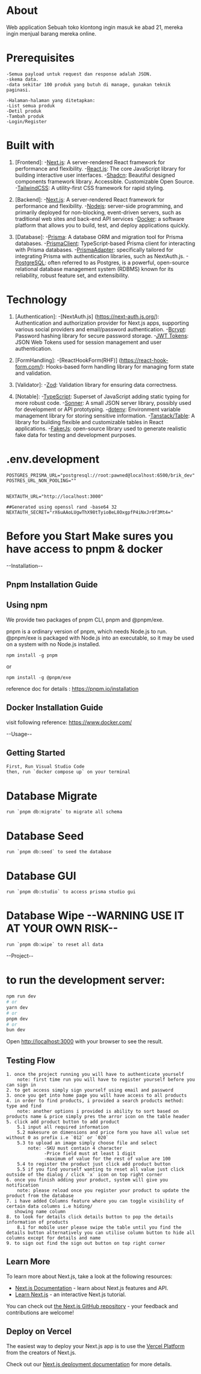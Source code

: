 # About
Web application Sebuah toko klontong ingin masuk ke abad 21, mereka ingin menjual barang mereka online.

# Prerequisites
    -Semua payload untuk request dan response adalah JSON.
    -skema data.
    -data sekitar 100 produk yang butuh di manage, gunakan teknik paginasi.

    -Halaman-halaman yang ditetapkan:
    -List semua produk
    -Detil produk
    -Tambah produk
    -Login/Register

# Built with
1. [Frontend]:
    -[Next.js](https://nextjs.org/): A server-rendered React framework for performance and flexibility.
    -[React.js](https://reactjs.org/): The core JavaScript library for building interactive user interfaces.
    -[Shadcn](https://ui.shadcn.com/): Beautiful designed components framework library. Accessible. Customizable Open Source.
    -[TailwindCSS](https://tailwindcss.com/): A utility-first CSS framework for rapid styling.

2. [Backend]:
    -[Next.js](https://nextjs.org/): A server-rendered React framework for performance and flexibility.
    -[Nodejs](https://nodejs.org/en): server-side programming, and primarily deployed for non-blocking, event-driven servers, such as traditional web sites and back-end API services
    -[Docker](https://www.docker.com/): a software platform that allows you to build, test, and deploy applications quickly.

3. [Database]:
    -[Prisma](https://www.prisma.io/): A database ORM and migration tool for Prisma databases.
    -[PrismaClient](https://www.prisma.io/docs/orm/prisma-client): TypeScript-based Prisma client for interacting with Prisma databases.
    -[PrismaAdapter](https://authjs.dev/reference/adapter/prisma): specifically tailored for integrating Prisma with authentication libraries, such as NextAuth.js.
    -[PostgreSQL](https://www.postgresql.org/): often referred to as Postgres, is a powerful, open-source relational database management system (RDBMS) known for its reliability, robust feature set, and extensibility.

# Technology
1. [Authentication]:
    -[NextAuth.js] (https://next-auth.js.org/): Authentication and authorization provider for Next.js apps, supporting various social providers and email/password authentication.
    -[Bcrypt](https://www.npmjs.com/package/bcrypt): Password hashing library for secure password storage.
    -[JWT Tokens](https://jwt.io/): JSON Web Tokens used for session management and user authentication.

2. [FormHandling]:
    -[ReactHookForm(RHF)] (https://react-hook-form.com/): Hooks-based form handling library for managing form state and validation.

3. [Validator]:
    -[Zod](https://zod.dev/): Validation library for ensuring data correctness.

4. [Notable]:
    -[TypeScript](https://www.typescriptlang.org/): Superset of JavaScript adding static typing for more robust code.
    -[Sonner](https://ui.shadcn.com/docs/components/sonner): A small JSON server library, possibly used for development or API prototyping.
    -[dotenv](https://www.npmjs.com/package/dotenv): Environment variable management library for storing sensitive information.
    -[Tanstack/Table](https://tanstack.com/table/latest): A library for building flexible and customizable tables in React applications.
    -[FakerJs](https://fakerjs.dev/): open-source library used to generate realistic fake data for testing and development purposes.

# .env.development
    POSTGRES_PRISMA_URL="postgresql://root:pawned@localhost:6500/brik_dev"
    POSTRES_URL_NON_POOLING=""


    NEXTAUTH_URL="http://localhost:3000"

    ##Generated using openssl rand -base64 32
    NEXTAUTH_SECRET="rX6uAAoLUgwThX98tTyioBeL8OxgpfP4iNxJr0f3Mt4="

# Before you Start Make sures you have access to pnpm & docker

--Installation--
## Pnpm Installation Guide

Using npm
----------
We provide two packages of pnpm CLI, pnpm and @pnpm/exe.

pnpm is a ordinary version of pnpm, which needs Node.js to run.
@pnpm/exe is packaged with Node.js into an executable, so it may be used on a system with no Node.js installed.

    npm install -g pnpm

or

    npm install -g @pnpm/exe

reference doc for details : https://pnpm.io/installation

## Docker Installation Guide

visit following reference: https://www.docker.com/

--Usage--
## Getting Started
    First, Run Visual Studio Code
    then, run `docker compose up` on your terminal

# Database Migrate
    run `pnpm db:migrate` to migrate all schema

# Database Seed
    run `pnpm db:seed` to seed the database

# Database GUI
    run `pnpm db:studio` to access prisma studio gui

# Database Wipe --WARNING USE IT AT YOUR OWN RISK--
    run `pnpm db:wipe` to reset all data

--Project--
# to run the development server:

```bash
npm run dev
# or
yarn dev
# or
pnpm dev
# or
bun dev
```

Open [http://localhost:3000](http://localhost:3000) with your browser to see the result.

## Testing Flow
    1. once the project running you will have to authenticate yourself 
        note: first time run you will have to register yourself before you can sign in
    2. to get access simply sign yourself using email and password
    3. once you get into home page you will have access to all products
    4. in order to find products, i provided a search products method: type and find
        note: another options i provided is ability to sort based on products name & price simply pres the arror icon on the table header
    5. click add product button to add product
        5.1 input all required information 
        5.2 makesure on dimensions and price form you have all value set without 0 as prefix i.e `012` or `020`
        5.3 to upload an image simply choose file and select
            note: -SKU must contain 4 character
                  -Price field must at least 1 digit
                  -maximum of value for the rest of value are 100
        5.4 to register the product just click add product button
        5.5 if you find yourself wanting to reset all value just click outside of the dialog / click `x` icon on top right corner
    6. once you finish adding your product, system will give you notification
        note: please reload once you register your product to update the product from the database
    7. i have added Columns feature where you can toggle visibility of certain data columns i.e hiding/      
       showing name column
    8. to look for details click details button to pop the details information of products
        8.1 for mobile user please swipe the table until you find the details button alternatively you can utilise column button to hide all columns except for details and name
    9. to sign out find the sign out button on top right corner

## Learn More
To learn more about Next.js, take a look at the following resources:

- [Next.js Documentation](https://nextjs.org/docs) - learn about Next.js features and API.
- [Learn Next.js](https://nextjs.org/learn) - an interactive Next.js tutorial.

You can check out [the Next.js GitHub repository](https://github.com/vercel/next.js/) - your feedback and contributions are welcome!

## Deploy on Vercel
The easiest way to deploy your Next.js app is to use the [Vercel Platform](https://vercel.com/new?utm_medium=default-template&filter=next.js&utm_source=create-next-app&utm_campaign=create-next-app-readme) from the creators of Next.js.

Check out our [Next.js deployment documentation](https://nextjs.org/docs/deployment) for more details.